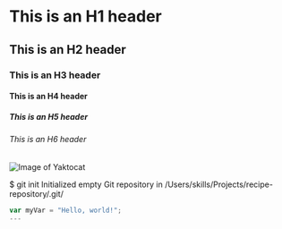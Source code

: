 # This is an H1 header 
## This is an H2 header
### This is an H3 header
#### This is an H4 header
##### This is an H5 header
###### This is an H6 header 
![Image of Yaktocat](https://octodex.github.com/images/yaktocat.png)


$ git init
Initialized empty Git repository in /Users/skills/Projects/recipe-repository/.git/


``` javascript
var myVar = "Hello, world!";
---

